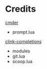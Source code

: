# Credits

[cmder](https://github.com/cmderdev/cmder/blob/master/vendor/clink.lua)
* prompt.lua

[clink-completions](https://github.com/vladimir-kotikov/clink-completions)
* modules
* git.lua
* scoop.lua
